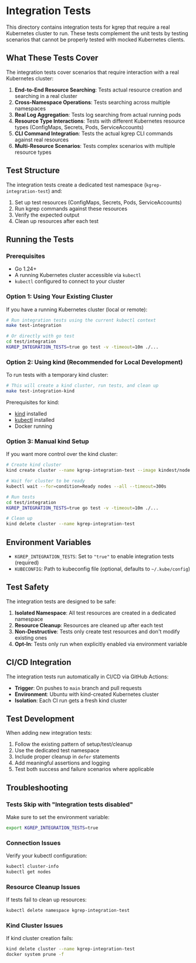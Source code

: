 # Integration Tests

This directory contains integration tests for kgrep that require a real Kubernetes cluster to run. These tests complement the unit tests by testing scenarios that cannot be properly tested with mocked Kubernetes clients.

## What These Tests Cover

The integration tests cover scenarios that require interaction with a real Kubernetes cluster:

1. **End-to-End Resource Searching**: Tests actual resource creation and searching in a real cluster
2. **Cross-Namespace Operations**: Tests searching across multiple namespaces
3. **Real Log Aggregation**: Tests log searching from actual running pods
4. **Resource Type Interactions**: Tests with different Kubernetes resource types (ConfigMaps, Secrets, Pods, ServiceAccounts)
5. **CLI Command Integration**: Tests the actual kgrep CLI commands against real resources
6. **Multi-Resource Scenarios**: Tests complex scenarios with multiple resource types

## Test Structure

The integration tests create a dedicated test namespace (`kgrep-integration-test`) and:

1. Set up test resources (ConfigMaps, Secrets, Pods, ServiceAccounts)
2. Run kgrep commands against these resources
3. Verify the expected output
4. Clean up resources after each test

## Running the Tests

### Prerequisites

- Go 1.24+
- A running Kubernetes cluster accessible via `kubectl`
- `kubectl` configured to connect to your cluster

### Option 1: Using Your Existing Cluster

If you have a running Kubernetes cluster (local or remote):

```bash
# Run integration tests using the current kubectl context
make test-integration

# Or directly with go test
cd test/integration
KGREP_INTEGRATION_TESTS=true go test -v -timeout=10m ./...
```

### Option 2: Using kind (Recommended for Local Development)

To run tests with a temporary kind cluster:

```bash
# This will create a kind cluster, run tests, and clean up
make test-integration-kind
```

Prerequisites for kind:
- [kind](https://kind.sigs.k8s.io/docs/user/quick-start/#installation) installed
- [kubectl](https://kubernetes.io/docs/tasks/tools/install-kubectl/) installed
- Docker running

### Option 3: Manual kind Setup

If you want more control over the kind cluster:

```bash
# Create kind cluster
kind create cluster --name kgrep-integration-test --image kindest/node:v1.31.0

# Wait for cluster to be ready
kubectl wait --for=condition=Ready nodes --all --timeout=300s

# Run tests
cd test/integration
KGREP_INTEGRATION_TESTS=true go test -v -timeout=10m ./...

# Clean up
kind delete cluster --name kgrep-integration-test
```

## Environment Variables

- `KGREP_INTEGRATION_TESTS`: Set to `"true"` to enable integration tests (required)
- `KUBECONFIG`: Path to kubeconfig file (optional, defaults to `~/.kube/config`)

## Test Safety

The integration tests are designed to be safe:

1. **Isolated Namespace**: All test resources are created in a dedicated namespace
2. **Resource Cleanup**: Resources are cleaned up after each test
3. **Non-Destructive**: Tests only create test resources and don't modify existing ones
4. **Opt-In**: Tests only run when explicitly enabled via environment variable

## CI/CD Integration

The integration tests run automatically in CI/CD via GitHub Actions:

- **Trigger**: On pushes to `main` branch and pull requests
- **Environment**: Ubuntu with kind-created Kubernetes cluster
- **Isolation**: Each CI run gets a fresh kind cluster

## Test Development

When adding new integration tests:

1. Follow the existing pattern of setup/test/cleanup
2. Use the dedicated test namespace
3. Include proper cleanup in `defer` statements
4. Add meaningful assertions and logging
5. Test both success and failure scenarios where applicable

## Troubleshooting

### Tests Skip with "Integration tests disabled"

Make sure to set the environment variable:
```bash
export KGREP_INTEGRATION_TESTS=true
```

### Connection Issues

Verify your kubectl configuration:
```bash
kubectl cluster-info
kubectl get nodes
```

### Resource Cleanup Issues

If tests fail to clean up resources:
```bash
kubectl delete namespace kgrep-integration-test
```

### Kind Cluster Issues

If kind cluster creation fails:
```bash
kind delete cluster --name kgrep-integration-test
docker system prune -f
```
